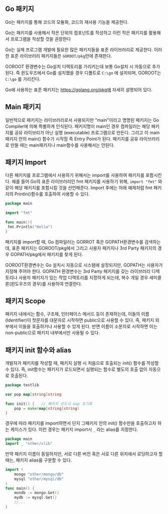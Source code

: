 ## Go 패키지

Go는 패키지를 통해 코드의 모듈화, 코드의 재사용 기능을 제공한다.

Go는 패키지를 사용해서 작은 단위의 컴포넌트를 작성하고 이런 작은 패키지를 활용해서 프로그램을 작성할 것을 권장한다

Go는 실제 프로그램 개발에 필요한 많은 패키지들을 표준 라이브러리로 제공한다. 이러한 표준 라이브러리 패키지들은 `GOROOT/pkg`안에 존재한다.

GOROOT 환경변수는 Go설치 디렉토리를 가리키는데 보통 Go설치 시 자동으로 추가된다. 즉 윈도우즈에서 Go를 설치했을 경우 디폴트로 `C:\go` 에 설치되며, GOROOT는 `C:\go` 를 가리킨다.

Go에 사용하는 표준 패키지는 https://golang.org/pkg에 자세히 설명되어 있다.



## Main 패키지

일반적으로 패키지는 라이브러리로서 사용되지만 "main"이라고 명명된 패키지는 Go Compiler에 의해 특별하게 인식된다. 패키지명이 main인 경우 컴파일러는 해당 패키지를 공유 라이브리가 아닌 실행 (executable) 프로그램으로 만든다. 그리고 이 main 패키지 안의 main() 함수가 시작점 즉 Entry Point가 된다. 패키지를 공유 라이브러리로 만들 때는 main패키지나 main함수를 사용해서는 안된다.



## 패키지 Import

다른 패키지를 프로그램에서 사용하기 위해서는 import를 사용하여 패키지를 포함시킨다. 예를 들어 Go의 표준 라이브러리인 fmt 패키지를 사용하기 위해, `import "fmt"` 와 같이 해당 패키지를 포함시킬 것을 선언해준다. Import 후에는 아래 예제처럼 fmt 패키지의 Println()함수를 호출하여 사용할 수 있다.

```go
package main
 
import "fmt"
 
func main(){
 fmt.Println("Hello")
}
```

패키지를 import할 때, Go 컴파일러는 GORROT 혹은 GOPATH환경변수를 검색하는데, 표준 패키지는 GOROOT/pkg에서 그리고 사용자 패키지나 3rd Party 패키지의 경우 GOPATH/pkg에서 패키지를 찾게 된다.

GOROOT환경변수는 Go 설치시 자동으로 시스템에 설정되지만, GOPATH는 사용자가 지정해 주어야 한다. GOPATH 환경변수는 3rd Party 패키지를 갖는 라이브러리 디렉토리나 사용자 패키지가 있는 작업 디렉토리를 지정하게 되는데, 복수 개일 경우 세미콜론(윈도우즈의 경우)를 사용하여 연결한다.



## 패키지 Scope

패키지 내에서는 함수, 구조체, 인터페이스 메서드 등이 존재하는데, 이들의 이름 (Identifier)이 첫문자를 대문자로 시작하면 public으로 사용할 수 있다. 즉, 패키지 외부에서 이들을 호출하거나 사용할 수 있게 된다. 반면 이름이 소문자로 시작하면 이는 non-public으로 패키지 내부에서만 사용될 수 있다.



## 패키지 init 함수와 alias

개발자가 패키지를 작성할 때, 패키지 실행 시 처음으로 호출되는 init() 함수를 작성할 수 있다. 즉, init함수는 패키지가 로드되면서 실행되는 함수로 별도의 호출 없이 자동으로 호출된다.

```go
package testlib
 
var pop map[string]string
 
func init() {   // 패키지 로드시 map 초기화
    pop = make(map[string]string)
}
```

경우에 따라 패키지를 import하면서 단지 그패키지 안의 init() 함수만을 호출하고자 하는 케이스가 있다. 이런 경우는 패키지 import시 `_` 라는 alias를 지정한다.

```go
package main
import _ "other/xlib"
```

만약 패키지 이름이 동일하지만, 서로 다른 버전 혹은 서로 다른 위치에서 로딩하고자 할 때는, 패키지 alias를 구분할 수 있다.

```go
import (
    mongo "other/mongo/db"
    mysql "other/mysql/db"
)
func main() {
    mondb := mongo.Get()
    mydb := mysql.Get()
    //...
}
```

